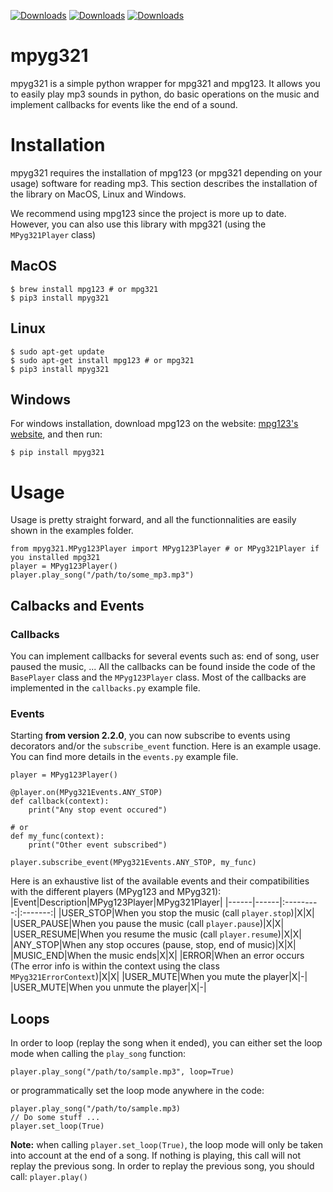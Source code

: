[![Downloads](https://pepy.tech/badge/mpyg321)](https://pepy.tech/project/mpyg321)
[![Downloads](https://pepy.tech/badge/mpyg321/month)](https://pepy.tech/project/mpyg321)
[![Downloads](https://pepy.tech/badge/mpyg321/week)](https://pepy.tech/project/mpyg321)

# mpyg321

mpyg321 is a simple python wrapper for mpg321 and mpg123. It allows you to easily play mp3 sounds in python, do basic operations on the music and implement callbacks for events like the end of a sound.

# Installation

mpyg321 requires the installation of mpg123 (or mpg321 depending on your usage) software for reading mp3. This section describes the installation of the library on MacOS, Linux and Windows.

We recommend using mpg123 since the project is more up to date. However, you can also use this library with mpg321 (using the `MPyg321Player` class)

## MacOS

```
$ brew install mpg123 # or mpg321
$ pip3 install mpyg321
```

## Linux

```
$ sudo apt-get update
$ sudo apt-get install mpg123 # or mpg321
$ pip3 install mpyg321
```

## Windows

For windows installation, download mpg123 on the website: [mpg123's website](https://www.mpg123.de/download.shtml), and then run:

```
$ pip install mpyg321
```

# Usage

Usage is pretty straight forward, and all the functionnalities are easily shown in the examples folder.

```
from mpyg321.MPyg123Player import MPyg123Player # or MPyg321Player if you installed mpg321
player = MPyg123Player()
player.play_song("/path/to/some_mp3.mp3")
```

## Calbacks and Events

### Callbacks

You can implement callbacks for several events such as: end of song, user paused the music, ...
All the callbacks can be found inside the code of the `BasePlayer` class and the `MPyg123Player` class.
Most of the callbacks are implemented in the `callbacks.py` example file.

### Events

Starting **from version 2.2.0**, you can now subscribe to events using decorators and/or the `subscribe_event` function.
Here is an example usage. You can find more details in the `events.py` example file.

```
player = MPyg123Player()

@player.on(MPyg321Events.ANY_STOP)
def callback(context):
    print("Any stop event occured")

# or
def my_func(context):
    print("Other event subscribed")

player.subscribe_event(MPyg321Events.ANY_STOP, my_func)
```

Here is an exhaustive list of the available events and their compatibilities with the different players (MPyg123 and MPyg321):
|Event|Description|MPyg123Player|MPyg321Player|
|------|------|:---------:|:-------:|
|USER_STOP|When you stop the music (call `player.stop`)|X|X|
|USER_PAUSE|When you pause the music (call `player.pause`)|X|X|
|USER_RESUME|When you resume the music (call `player.resume`)|X|X|
|ANY_STOP|When any stop occures (pause, stop, end of music)|X|X|
|MUSIC_END|When the music ends|X|X|
|ERROR|When an error occurs (The error info is within the context using the class `MPyg321ErrorContext`)|X|X|
|USER_MUTE|When you mute the player|X|-|
|USER_MUTE|When you unmute the player|X|-|

## Loops

In order to loop (replay the song when it ended), you can either set the loop mode when calling the `play_song` function:

```
player.play_song("/path/to/sample.mp3", loop=True)
```

or programmatically set the loop mode anywhere in the code:

```
player.play_song("/path/to/sample.mp3)
// Do some stuff ...
player.set_loop(True)
```

**Note:** when calling `player.set_loop(True)`, the loop mode will only be taken into account at the end of a song. If nothing is playing, this call will not replay the previous song. In order to replay the previous song, you should call: `player.play()`
